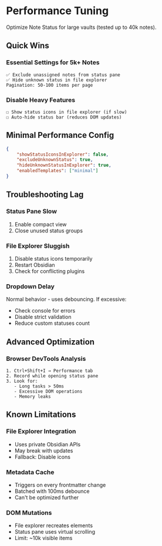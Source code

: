 # Performance Tuning

Optimize Note Status for large vaults (tested up to 40k notes).

## Quick Wins

### Essential Settings for 5k+ Notes

```
✅ Exclude unassigned notes from status pane
✅ Hide unknown status in file explorer
Pagination: 50-100 items per page
```

### Disable Heavy Features

```
☐ Show status icons in file explorer (if slow)
☐ Auto-hide status bar (reduces DOM updates)
```

## Minimal Performance Config

```json
{
	"showStatusIconsInExplorer": false,
	"excludeUnknownStatus": true,
	"hideUnknownStatusInExplorer": true,
	"enabledTemplates": ["minimal"]
}
```

## Troubleshooting Lag

### Status Pane Slow

1. Enable compact view
2. Close unused status groups

### File Explorer Sluggish

1. Disable status icons temporarily
2. Restart Obsidian
3. Check for conflicting plugins

### Dropdown Delay

Normal behavior - uses debouncing. If excessive:

- Check console for errors
- Disable strict validation
- Reduce custom statuses count

## Advanced Optimization

### Browser DevTools Analysis

```
1. Ctrl+Shift+I → Performance tab
2. Record while opening status pane
3. Look for:
   - Long tasks > 50ms
   - Excessive DOM operations
   - Memory leaks
```

## Known Limitations

### File Explorer Integration

- Uses private Obsidian APIs
- May break with updates
- Fallback: Disable icons

### Metadata Cache

- Triggers on every frontmatter change
- Batched with 100ms debounce
- Can't be optimized further

### DOM Mutations

- File explorer recreates elements
- Status pane uses virtual scrolling
- Limit: ~10k visible items
